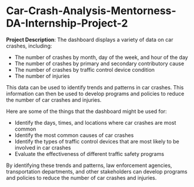 # Car-Crash-Analysis-Mentorness-DA-Internship-Project-2

**Project Description**: The dashboard displays a variety of data on car crashes, including:
* The number of crashes by month, day of the week, and hour of the day
* The number of crashes by primary and secondary contributory cause
* The number of crashes by traffic control device condition
* The number of injuries 

This data can be used to identify trends and patterns in car crashes. This information can then be used to develop programs and policies to reduce the number of car crashes and injuries.

Here are some of the things that the dashboard might be used for:
* Identify the days, times, and locations where car crashes are most common
* Identify the most common causes of car crashes
* Identify the types of traffic control devices that are most likely to be involved in car crashes
* Evaluate the effectiveness of different traffic safety programs

By identifying these trends and patterns, law enforcement agencies, transportation departments, and other stakeholders can develop programs and policies to reduce the number of car crashes and injuries.
